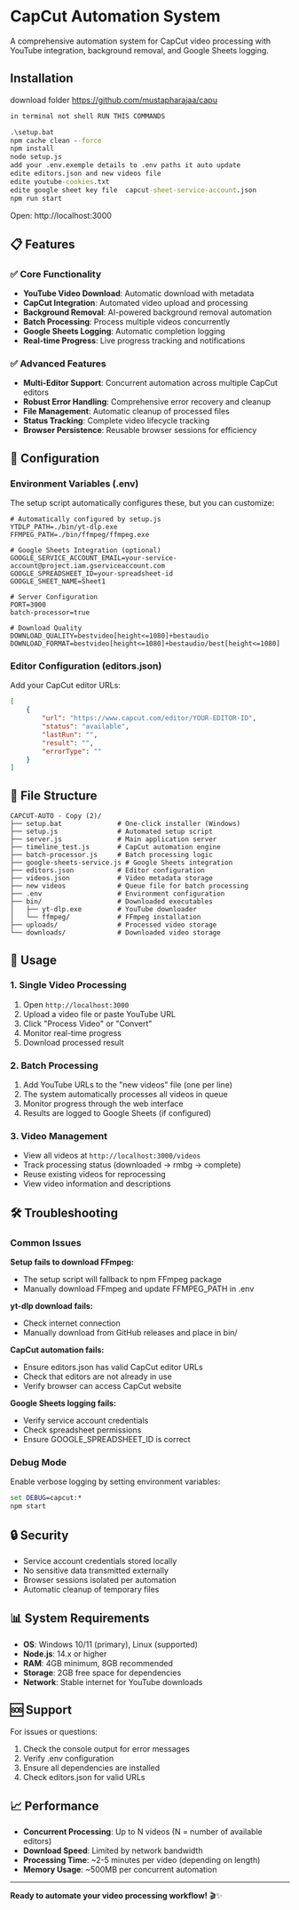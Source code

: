 # CapCut Automation System

A comprehensive automation system for CapCut video processing with YouTube integration, background removal, and Google Sheets logging.

## Installation

download folder    https://github.com/mustapharajaa/capu
```cmd
in terminal not shell RUN THIS COMMANDS 

.\setup.bat
npm cache clean --force
npm install
node setup.js
add your .env.exemple details to .env paths it auto update
edite editors.json and new videos file
edite youtube-cookies.txt 
edite google sheet key file  capcut-sheet-service-account.json
npm run start
```

Open: http://localhost:3000

## 📋 Features

### ✅ Core Functionality
- **YouTube Video Download**: Automatic download with metadata
- **CapCut Integration**: Automated video upload and processing
- **Background Removal**: AI-powered background removal automation
- **Batch Processing**: Process multiple videos concurrently
- **Google Sheets Logging**: Automatic completion logging
- **Real-time Progress**: Live progress tracking and notifications

### ✅ Advanced Features
- **Multi-Editor Support**: Concurrent automation across multiple CapCut editors
- **Robust Error Handling**: Comprehensive error recovery and cleanup
- **File Management**: Automatic cleanup of processed files
- **Status Tracking**: Complete video lifecycle tracking
- **Browser Persistence**: Reusable browser sessions for efficiency

## 🔧 Configuration

### Environment Variables (.env)
The setup script automatically configures these, but you can customize:

```env
# Automatically configured by setup.js
YTDLP_PATH=./bin/yt-dlp.exe
FFMPEG_PATH=./bin/ffmpeg/ffmpeg.exe

# Google Sheets Integration (optional)
GOOGLE_SERVICE_ACCOUNT_EMAIL=your-service-account@project.iam.gserviceaccount.com
GOOGLE_SPREADSHEET_ID=your-spreadsheet-id
GOOGLE_SHEET_NAME=Sheet1

# Server Configuration
PORT=3000
batch-processor=true

# Download Quality
DOWNLOAD_QUALITY=bestvideo[height<=1080]+bestaudio
DOWNLOAD_FORMAT=bestvideo[height<=1080]+bestaudio/best[height<=1080]
```

### Editor Configuration (editors.json)
Add your CapCut editor URLs:
```json
[
    {
        "url": "https://www.capcut.com/editor/YOUR-EDITOR-ID",
        "status": "available",
        "lastRun": "",
        "result": "",
        "errorType": ""
    }
]
```

## 📁 File Structure

```
CAPCUT-AUTO - Copy (2)/
├── setup.bat              # One-click installer (Windows)
├── setup.js               # Automated setup script
├── server.js              # Main application server
├── timeline_test.js       # CapCut automation engine
├── batch-processor.js     # Batch processing logic
├── google-sheets-service.js # Google Sheets integration
├── editors.json           # Editor configuration
├── videos.json            # Video metadata storage
├── new videos             # Queue file for batch processing
├── .env                   # Environment configuration
├── bin/                   # Downloaded executables
│   ├── yt-dlp.exe         # YouTube downloader
│   └── ffmpeg/            # FFmpeg installation
├── uploads/               # Processed video storage
└── downloads/             # Downloaded video storage
```

## 🎯 Usage

### 1. Single Video Processing
1. Open `http://localhost:3000`
2. Upload a video file or paste YouTube URL
3. Click "Process Video" or "Convert"
4. Monitor real-time progress
5. Download processed result

### 2. Batch Processing
1. Add YouTube URLs to the "new videos" file (one per line)
2. The system automatically processes all videos in queue
3. Monitor progress through the web interface
4. Results are logged to Google Sheets (if configured)

### 3. Video Management
- View all videos at `http://localhost:3000/videos`
- Track processing status (downloaded → rmbg → complete)
- Reuse existing videos for reprocessing
- View video information and descriptions

## 🛠️ Troubleshooting

### Common Issues

**Setup fails to download FFmpeg:**
- The setup script will fallback to npm FFmpeg package
- Manually download FFmpeg and update FFMPEG_PATH in .env

**yt-dlp download fails:**
- Check internet connection
- Manually download from GitHub releases and place in bin/

**CapCut automation fails:**
- Ensure editors.json has valid CapCut editor URLs
- Check that editors are not already in use
- Verify browser can access CapCut website

**Google Sheets logging fails:**
- Verify service account credentials
- Check spreadsheet permissions
- Ensure GOOGLE_SPREADSHEET_ID is correct

### Debug Mode
Enable verbose logging by setting environment variables:
```cmd
set DEBUG=capcut:*
npm start
```

## 🔒 Security

- Service account credentials stored locally
- No sensitive data transmitted externally
- Browser sessions isolated per automation
- Automatic cleanup of temporary files

## 📊 System Requirements

- **OS**: Windows 10/11 (primary), Linux (supported)
- **Node.js**: 14.x or higher
- **RAM**: 4GB minimum, 8GB recommended
- **Storage**: 2GB free space for dependencies
- **Network**: Stable internet for YouTube downloads

## 🆘 Support

For issues or questions:
1. Check the console output for error messages
2. Verify .env configuration
3. Ensure all dependencies are installed
4. Check editors.json for valid URLs

## 📈 Performance

- **Concurrent Processing**: Up to N videos (N = number of available editors)
- **Download Speed**: Limited by network bandwidth
- **Processing Time**: ~2-5 minutes per video (depending on length)
- **Memory Usage**: ~500MB per concurrent automation

---

**Ready to automate your video processing workflow!** 🎬✨
